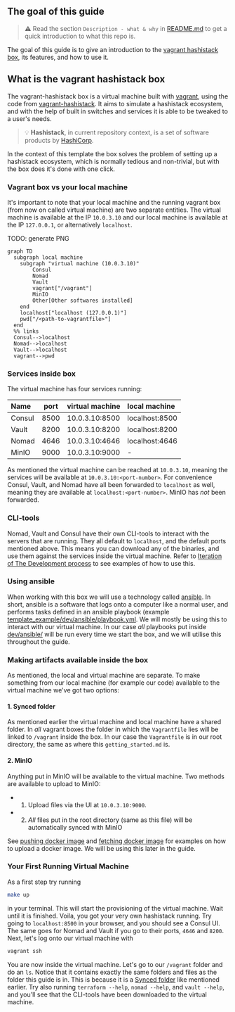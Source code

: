 ## The goal of this guide 

> :warning: Read the section `Description - what & why` in [README.md](/README.md) to get a quick introduction to what this repo is.

The goal of this guide is to give an introduction to the [vagrant hashistack box](https://vagrantcloud.com/fredrikhgrelland/hashistack), its features, and how to use it.

## What is the vagrant hashistack box
The vagrant-hashistack box is a virtual machine built with [vagrant](https://www.vagrantup.com/), using the code from [vagrant-hashistack](https://github.com/fredrikhgrelland/vagrant-hashistack/). It aims to simulate a hashistack ecosystem, and with the help of built in switches and services it is able to be tweaked to a user's needs. 

> :bulb: **Hashistack**, in current repository context, is a set of software products by [HashiCorp](https://www.hashicorp.com/).

In the context of this template the box solves the problem of setting up a hashistack ecosystem, which is normally tedious and non-trivial, but with the box does it's done with one click.  

### Vagrant box vs your local machine
It's important to note that your local machine and the running vagrant box (from now on called virtual machine) are two separate entities. The virtual machine is available at the IP `10.0.3.10` and our local machine is available at the IP `127.0.0.1`, or alternatively `localhost`.

TODO: generate PNG
```mermaid
graph TD
  subgraph local machine
    subgraph "virtual machine (10.0.3.10)"
        Consul
        Nomad
        Vault
        vagrant["/vagrant"]
        MinIO
        Other[Other softwares installed]
    end
    localhost["localhost (127.0.0.1)"]
    pwd["/<path-to-vagrantfile>"]
  end
  %% links
  Consul-->localhost
  Nomad-->localhost
  Vault-->localhost
  vagrant-->pwd
```

### Services inside box
The virtual machine has four services running:

|Name|port|virtual machine|local machine|
|:---|:---:|:---|:---|
|Consul|8500|10.0.3.10:8500|localhost:8500|
|Vault|8200|10.0.3.10:8200|localhost:8200|
|Nomad|4646|10.0.3.10:4646|localhost:4646|
|MinIO|9000|10.0.3.10:9000|-|

As mentioned the virtual machine can be reached at `10.0.3.10`, meaning the services will be available at `10.0.3.10:<port-number>`. For convenience Consul, Vault, and Nomad have all been forwarded to `localhost` as well, meaning they are available at `localhost:<port-number>`. MinIO has _not_ been forwarded.  

### CLI-tools
Nomad, Vault and Consul have their own CLI-tools to interact with the servers that are running. They all default to `localhost`, and the default ports mentioned above.
This means you can download any of the binaries, and use them against the services inside the virtual machine. Refer to [Iteration of The Development process](./README.md#iteration-of-the-development-process) to see examples of how to use this.

### Using ansible
When working with this box we will use a technology called [ansible](https://www.ansible.com/). In short, ansible is a software that logs onto a computer like a normal user, and performs tasks defined in an ansible playbook (example [template_example/dev/ansible/playbook.yml](template_example/dev/ansible/playbook.yml). We will mostly be using this to interact with our virtual machine. In our case _all_ playbooks put inside [dev/ansible/](./dev/ansible/) will be run every time we start the box, and we will utilise this throughout the guide.

### Making artifacts available inside the box
As mentioned, the local and virtual machine are separate. To make something from our local machine (for example our code) available to the virtual machine we've got two options: 

#### 1. Synced folder
As mentioned earlier the virtual machine and local machine have a shared folder. In _all_ vagrant boxes the folder in which the `Vagrantfile` lies will be linked to `/vagrant` inside the box. In our case the `Vagrantfile` is in our root directory, the same as where this `getting_started.md` is.

#### 2. MinIO
Anything put in MinIO will be available to the virtual machine. Two methods are available to upload to MinIO: 

- 1. Upload files via the UI at `10.0.3.10:9000`. 
- 2. _All_ files put in the root directory (same as this file) will be automatically synced with MinIO

See [pushing docker image](/README.md#pushing-resources-to-minio-with-ansible-docker-image) and [fetching docker image](/README.md#fetching-resources-from-minio-with-nomad-docker-image) for examples on how to upload a docker image.
We will be using this later in the guide.


### Your First Running Virtual Machine
As a first step try running 

```bash
make up
```

in your terminal. This will start the provisioning of the virtual machine. Wait until it is finished. Voila, you got your very own hashistack running. Try going to `localhost:8500` in your browser, and you should see a Consul UI. The same goes for Nomad and Vault if you go to their ports, `4646` and `8200`. Next, let's log onto our virtual machine with

```bash
vagrant ssh
```

You are now inside the virtual machine. Let's go to our `/vagrant` folder and do an `ls`. Notice that it contains exactly the same folders and files as the folder this guide is in. This is because it is a [Synced folder](#1-synced-folder) like mentioned earlier. Try also running `terraform --help`, `nomad --help`, and `vault --help`, and you'll see that the CLI-tools have been downloaded to the virtual machine.
